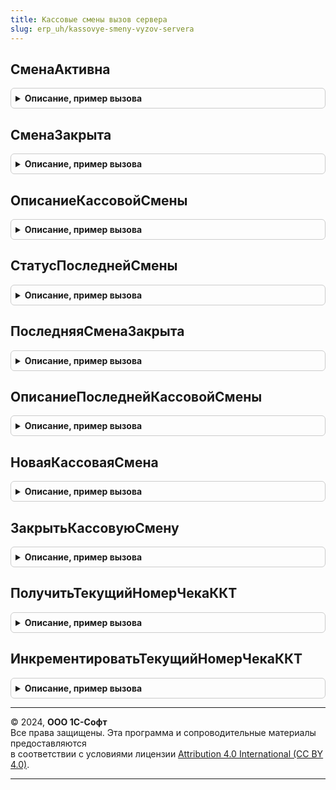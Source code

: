 ```yaml
---
title: Кассовые смены вызов сервера
slug: erp_uh/kassovye-smeny-vyzov-servera
---
```



## СменаАктивна
<details style="margin: 1em 0; padding: 0.5em; border: 1px solid #ccc; border-radius: 6px;">

<summary style="font-weight: bold; cursor: pointer;">Описание, пример вызова</summary>

```bsl

// Устарела: следует использовать КассовыеСмены.СменаАктивна.
// Проверяет активна ли кассовая смена. Под активностью понимается соблюдение следующих условий:
// кассовая смена не закрыта с момента открытия кассовой смены прошло не более 24 часов.
//
// Параметры:
//  КассоваяСмена - ДокументСсылка.КассоваяСмена - Кассовая смена, активность которой необходимо проверить
//
// Возвращаемое значение:
//  Булево - активность смены
Функция СменаАктивна(КассоваяСмена) Экспорт
```

Пример вызова
```bsl
Результат = КассовыеСменыВызовСервера.СменаАктивна(КассоваяСмена) 
```
</details>

## СменаЗакрыта
<details style="margin: 1em 0; padding: 0.5em; border: 1px solid #ccc; border-radius: 6px;">

<summary style="font-weight: bold; cursor: pointer;">Описание, пример вызова</summary>

```bsl

// Устарела: следует использовать КассовыеСмены.СменаЗакрыта.
// Проверяет закрыта ли кассовая смена.
//
// Параметры:
//  КассоваяСмена - ДокументСсылка.КассоваяСмена - Кассовая смена, активность которой необходимо проверить
//
// Возвращаемое значение:
//  Булево - Истина - смена закрыта, Ложь - смена не закрыта
Функция СменаЗакрыта(КассоваяСмена) Экспорт
```

Пример вызова
```bsl
Результат = КассовыеСменыВызовСервера.СменаЗакрыта(КассоваяСмена) 
```
</details>

## ОписаниеКассовойСмены
<details style="margin: 1em 0; padding: 0.5em; border: 1px solid #ccc; border-radius: 6px;">

<summary style="font-weight: bold; cursor: pointer;">Описание, пример вызова</summary>

```bsl

// Устарела: следует использовать КассовыеСмены.ОписаниеКассовойСмены.
// Получает реквизиты кассовой смены
//
// Параметры:
//  КассоваяСмена - ДокументСсылка.КассоваяСмена - Кассовая смена, активность которой необходимо проверить
//
// Возвращаемое значение:
//  Структура - реквизиты кассовой смены. Содержит следующие реквизиты:
//    *КассоваяСмена - ДокументСсылка.КассоваяСмена - ссылка на кассовую смену
//    *ФискальноеУстройство - СправочникСсылка.ПодключаемоеОборудование - ссылка на устройство, на котором открыта смена
//    *НачалоКассовойСмены - Дата - дата открытия смены
//    *ОкончаниеКассовойСмены - Дата - дата закрытия смены (если смена закрывалась)
//    *ДатаИстеченияСрокаДействия - Дата - в которую закончиться срок действия смены (дата открытия + 24 часа)
//    *Организация - ОпределяемыйТип.ОрганизацияБПО - организация, указанная в документе КассоваяСмена
//    *Статус - ПеречислениеСсылка.СтатусыКассовойСмены - статус кассовой смены.
Функция ОписаниеКассовойСмены(КассоваяСмена) Экспорт
```

Пример вызова
```bsl
Результат = КассовыеСменыВызовСервера.ОписаниеКассовойСмены(КассоваяСмена) 
```
</details>

## СтатусПоследнейСмены
<details style="margin: 1em 0; padding: 0.5em; border: 1px solid #ccc; border-radius: 6px;">

<summary style="font-weight: bold; cursor: pointer;">Описание, пример вызова</summary>

```bsl

// Устарела: следует использовать КассовыеСмены.СтатусПоследнейСмены.
// По фискальному устройству определяет статус смены и проверяет ее активность. Под активностью понимается соблюдение следующих условий:
// - кассовая смена не закрыта с момента открытия кассовой смены прошло не более 24 часов.
//
// Параметры:
//  ФискальноеУстройство - СправочникСсылка.ПодключаемоеОборудование - фискальное устройство, для которого требуется определить активность смены
//
// Возвращаемое значение:
//  Структура:
//    *Открыта - Булево - Истина - смена открыта, Ложь - смена закрыта.
//    *Активна - Булево - Истина - смена открыта, Ложь - смена закрыта, прошло более 24 часов с момента открытия или никогда не была открыта.
//    *ТекущийНомерЧека - Число - текущий номер чека ККТ.
//
Функция СтатусПоследнейСмены(ФискальноеУстройство) Экспорт
```

Пример вызова
```bsl
Результат = КассовыеСменыВызовСервера.СтатусПоследнейСмены(ФискальноеУстройство) 
```
</details>

## ПоследняяСменаЗакрыта
<details style="margin: 1em 0; padding: 0.5em; border: 1px solid #ccc; border-radius: 6px;">

<summary style="font-weight: bold; cursor: pointer;">Описание, пример вызова</summary>

```bsl

// Устарела: следует использовать КассовыеСмены.ПоследняяСменаЗакрыта.
// По фискальному устройству определяет последнюю смену и проверяет закрыта ли она.
//
// Параметры:
//  ФискальноеУстройство - СправочникСсылка.ПодключаемоеОборудование - фискальное устройство, для которого требуется определить закрыта ли смена
//
// Возвращаемое значение:
//  Булево - Истина - смена закрыта или никогда не была открыта, Ложь - смена не закрыта
Функция ПоследняяСменаЗакрыта(ФискальноеУстройство) Экспорт
```

Пример вызова
```bsl
Результат = КассовыеСменыВызовСервера.ПоследняяСменаЗакрыта(ФискальноеУстройство) 
```
</details>

## ОписаниеПоследнейКассовойСмены
<details style="margin: 1em 0; padding: 0.5em; border: 1px solid #ccc; border-radius: 6px;">

<summary style="font-weight: bold; cursor: pointer;">Описание, пример вызова</summary>

```bsl

// Устарела: следует использовать КассовыеСмены.ОписаниеПоследнейКассовойСмены.
// По фискальному устройству определяет последнюю смену и получает ее реквизиты.
//
// Параметры:
//  ФискальноеУстройство - СправочникСсылка.ПодключаемоеОборудование - фискальное устройство, для которого требуется определить активность смены.
//
// Возвращаемое значение:
//  Структура - реквизиты кассовой смены, Неопределено - если ни одной смены не было открыто. Содержит следующие реквизиты:
//    *КассоваяСмена - ДокументСсылка.КассоваяСмена - ссылка на кассовую смену
//    *ФискальноеУстройство - СправочникСсылка.ПодключаемоеОборудование - ссылка на устройство, на котором открыта смена
//    *НачалоКассовойСмены - Дата - дата открытия смены
//    *ОкончаниеКассовойСмены - Дата - дата закрытия смены (если смена закрывалась)
//    *ДатаИстеченияСрокаДействия - Дата - в которую закончиться срок действия смены (дата открытия + 24 часа)
//    *Организация - ОпределяемыйТип.ОрганизацияБПО - организация, указанная в документе КассоваяСмена.
//    *Статус - ПеречислениеСсылка.СтатусыКассовойСмены - статус кассовой смены.
Функция ОписаниеПоследнейКассовойСмены(ФискальноеУстройство) Экспорт
```

Пример вызова
```bsl
Результат = КассовыеСменыВызовСервера.ОписаниеПоследнейКассовойСмены(ФискальноеУстройство) 
```
</details>

## НоваяКассоваяСмена
<details style="margin: 1em 0; padding: 0.5em; border: 1px solid #ccc; border-radius: 6px;">

<summary style="font-weight: bold; cursor: pointer;">Описание, пример вызова</summary>

```bsl

// Устарела: следует использовать КассовыеСмены.НоваяКассоваяСмена.
// Создать новую кассовую смену.
//
// Параметры:
//  ФискальноеУстройство - СправочникСсылка.ПодключаемоеОборудование
//  ПараметрыКоманды - Структура
//
// Возвращаемое значение:
//  ДокументСсылка.КассоваяСмена.
//
Функция НоваяКассоваяСмена(ФискальноеУстройство, ПараметрыКоманды) Экспорт
```

Пример вызова
```bsl
Результат = КассовыеСменыВызовСервера.НоваяКассоваяСмена(ФискальноеУстройство, ПараметрыКоманды) 
```
</details>

## ЗакрытьКассовуюСмену
<details style="margin: 1em 0; padding: 0.5em; border: 1px solid #ccc; border-radius: 6px;">

<summary style="font-weight: bold; cursor: pointer;">Описание, пример вызова</summary>

```bsl

// Устарела: следует использовать КассовыеСмены.ЗакрытьКассовуюСмену.
// Закрыть открытую ранее кассовую смену.
//
// Параметры:
//  ПараметрыКоманды - Структура
//   * КассоваяСмена - ДокументСсылка.КассоваяСмена
//
Процедура ЗакрытьКассовуюСмену(ПараметрыКоманды) Экспорт
```

Пример вызова
```bsl
КассовыеСменыВызовСервера.ЗакрытьКассовуюСмену(ПараметрыКоманды) 
```
</details>

## ПолучитьТекущийНомерЧекаККТ
<details style="margin: 1em 0; padding: 0.5em; border: 1px solid #ccc; border-radius: 6px;">

<summary style="font-weight: bold; cursor: pointer;">Описание, пример вызова</summary>

```bsl

// Устарела: следует использовать КассовыеСмены.ПолучитьТекущийНомерЧекаККТ.
// Получить текущий номер чека ККТ
//
// Параметры:
//  ФискальноеУстройство - СправочникСсылка.ПодключаемоеОборудование - фискальное устройство, для которого требуется определить номер чека.
//  КассоваяСмена - ДокументСсылка.КассоваяСмена - Кассовая смена в рамках которой необходимо получить текущий номер чека ККТ.
//
// Возвращаемое значение:
//  Число - Текущий номер чека ККТ.
//
Функция ПолучитьТекущийНомерЧекаККТ(ФискальноеУстройство, КассоваяСмена) Экспорт
```

Пример вызова
```bsl
Результат = КассовыеСменыВызовСервера.ПолучитьТекущийНомерЧекаККТ(ФискальноеУстройство, КассоваяСмена) 
```
</details>

## ИнкрементироватьТекущийНомерЧекаККТ
<details style="margin: 1em 0; padding: 0.5em; border: 1px solid #ccc; border-radius: 6px;">

<summary style="font-weight: bold; cursor: pointer;">Описание, пример вызова</summary>

```bsl

// Устарела: следует использовать КассовыеСмены.ИнкрементироватьТекущийНомерЧекаККТ.
// Инкрементировать текущий номер чека ККТ
//
// Параметры:
//  ФискальноеУстройство - СправочникСсылка.ПодключаемоеОборудование - фискальное устройство,  для которого требуется инкрементировать номер чека.
//  КассоваяСмена - ДокументСсылка.КассоваяСмена - Кассовая смена в рамках которой необходимо получить текущий номер чека ККТ.
//
Процедура ИнкрементироватьТекущийНомерЧекаККТ(ФискальноеУстройство, КассоваяСмена) Экспорт
```

Пример вызова
```bsl
КассовыеСменыВызовСервера.ИнкрементироватьТекущийНомерЧекаККТ(ФискальноеУстройство, КассоваяСмена) 
```
</details>

---

© 2024, **ООО 1С-Софт**  
Все права защищены. Эта программа и сопроводительные материалы предоставляются  
в соответствии с условиями лицензии [Attribution 4.0 International (CC BY 4.0)](https://creativecommons.org/licenses/by/4.0/legalcode).

---
